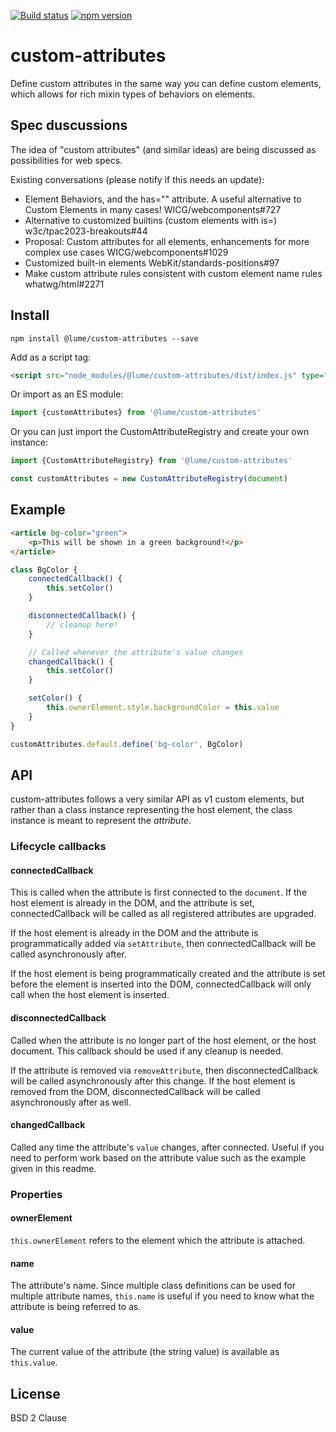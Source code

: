 [![Build status](https://github.com/lume/custom-attributes/actions/workflows/tests.yml/badge.svg)](https://github.com/lume/custom-attributes/actions/workflows/tests.yml)
[![npm version](https://badge.fury.io/js/custom-attributes.svg)](http://badge.fury.io/js/custom-attributes)

# custom-attributes

Define custom attributes in the same way you can define custom elements, which allows for rich mixin types of behaviors on elements.

## Spec duscussions

The idea of "custom attributes" (and similar ideas) are being discussed as possibilities for web specs.

Existing conversations (please notify if this needs an update):

- Element Behaviors, and the has="" attribute. A useful alternative to Custom Elements in many cases! WICG/webcomponents#727
- Alternative to customized builtins (custom elements with is=) w3c/tpac2023-breakouts#44
- Proposal: Custom attributes for all elements, enhancements for more complex use cases WICG/webcomponents#1029
- Customized built-in elements WebKit/standards-positions#97
- Make custom attribute rules consistent with custom element name rules whatwg/html#2271

## Install

```shell
npm install @lume/custom-attributes --save
```

Add as a script tag:

```html
<script src="node_modules/@lume/custom-attributes/dist/index.js" type="module"></script>
```

Or import as an ES module:

```js
import {customAttributes} from '@lume/custom-attributes'
```

Or you can just import the CustomAttributeRegistry and create your own instance:

```js
import {CustomAttributeRegistry} from '@lume/custom-attributes'

const customAttributes = new CustomAttributeRegistry(document)
```

## Example

```html
<article bg-color="green">
	<p>This will be shown in a green background!</p>
</article>
```

```js
class BgColor {
	connectedCallback() {
		this.setColor()
	}

	disconnectedCallback() {
		// cleanup here!
	}

	// Called whenever the attribute's value changes
	changedCallback() {
		this.setColor()
	}

	setColor() {
		this.ownerElement.style.backgroundColor = this.value
	}
}

customAttributes.default.define('bg-color', BgColor)
```

## API

custom-attributes follows a very similar API as v1 custom elements, but rather than a class instance representing the host element, the class instance is meant to represent the _attribute_.

### Lifecycle callbacks

#### connectedCallback

This is called when the attribute is first connected to the `document`. If the host element is already in the DOM, and the attribute is set, connectedCallback will be called as all registered attributes are upgraded.

If the host element is already in the DOM and the attribute is programmatically added via `setAttribute`, then connectedCallback will be called asynchronously after.

If the host element is being programmatically created and the attribute is set before the element is inserted into the DOM, connectedCallback will only call when the host element is inserted.

#### disconnectedCallback

Called when the attribute is no longer part of the host element, or the host document. This callback should be used if any cleanup is needed.

If the attribute is removed via `removeAttribute`, then disconnectedCallback will be called asynchronously after this change. If the host element is removed from the DOM, disconnectedCallback will be called asynchronously after as well.

#### changedCallback

Called any time the attribute's `value` changes, after connected. Useful if you need to perform work based on the attribute value such as the example given in this readme.

### Properties

#### ownerElement

`this.ownerElement` refers to the element which the attribute is attached.

#### name

The attribute's name. Since multiple class definitions can be used for multiple attribute names, `this.name` is useful if you need to know what the attribute is being referred to as.

#### value

The current value of the attribute (the string value) is available as `this.value`.

## License

BSD 2 Clause
